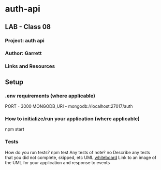 # auth-api

## LAB - Class 08

### Project: auth api

### Author: Garrett

### Links and Resources

## Setup

### .env requirements (where applicable)

PORT - 3000
MONGODB_URI - mongodb://localhost:27017/auth

### How to initialize/run your application (where applicable)

npm start

### Tests

How do you run tests?
npm test
Any tests of note?
no
Describe any tests that you did not complete, skipped, etc
UML [whiteboard](assets/class-08-lab-uml.jpg)
Link to an image of the UML for your application and response to events
